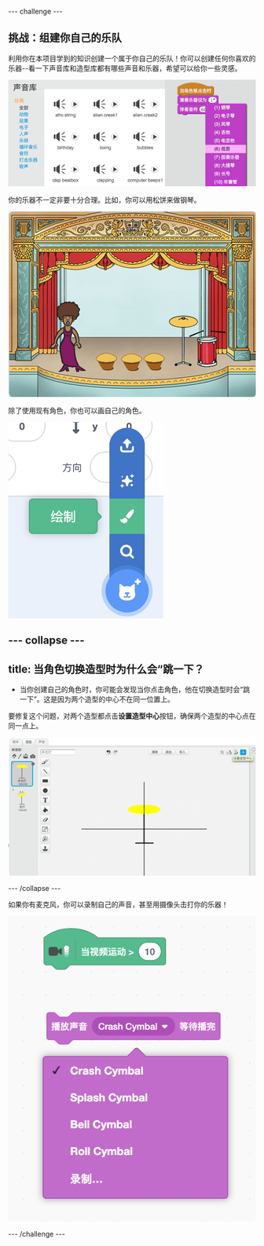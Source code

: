 --- challenge ---

## 挑战：组建你自己的乐队

利用你在本项目学到的知识创建一个属于你自己的乐队！你可以创建任何你喜欢的乐器--看一下声音库和造型库都有哪些声音和乐器，希望可以给你一些灵感。

![截屏](images/band-ideas.png)

你的乐器不一定非要十分合理。比如，你可以用松饼来做钢琴。

![截屏](images/band-piano.png)

除了使用现有角色，你也可以画自己的角色。

![截屏](images/band-draw.png)

--- collapse ---
---
title: 当角色切换造型时为什么会“跳一下？
---

+ 当你创建自己的角色时，你可能会发现当你点击角色，他在切换造型时会“跳一下”。这是因为两个造型的中心不在同一位置上。

要修复这个问题，对两个造型都点击**设置造型中心**按钮，确保两个造型的中心点在同一点上。

![截屏](images/band-center.png)

--- /collapse ---

如果你有麦克风，你可以录制自己的声音，甚至用摄像头击打你的乐器！

![截屏](images/band-io.png)

--- /challenge ---